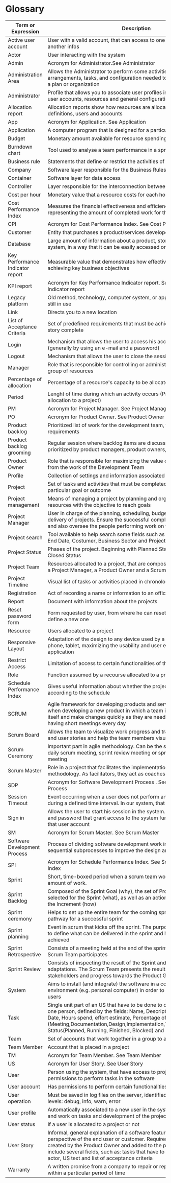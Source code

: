 # Glossary

| Term or Expression               | Description                                                                                                                                                                                                                                                                                                                                            |
|----------------------------------|--------------------------------------------------------------------------------------------------------------------------------------------------------------------------------------------------------------------------------------------------------------------------------------------------------------------------------------------------------|
| Active user account              | User with a valid account, that can access to one or more projects and another infos                                                                                                                                                                                                                                                                   |
| Actor                            | User interacting with the system                                                                                                                                                                                                                                                                                                                       |
| Admin                            | Acronym for Administrator.See Administrator                                                                                                                                                                                                                                                                                                            |
| Administration Area              | Allows the Administrator to perform some activities such as manage the arrangements, tasks, and configuration needed to control the operation of a plan or organization                                                                                                                                                                                |
| Administrator                    | Profile that allows you to associate user profiles in the system manage user accounts, resources and general configuration                                                                                                                                                                                                                             |
| Allocation report                | Allocation reports show how resources are allocated over time to cluster definitions, users and accounts                                                                                                                                                                                                                                               |
| App                              | Acronym for Application. See Application                                                                                                                                                                                                                                                                                                               |
| Application                      | A computer program that is designed for a particular purpose                                                                                                                                                                                                                                                                                           |
| Budget                           | Monetary amount available for resource spending on the project                                                                                                                                                                                                                                                                                         |
| Burndown chart                   | Tool used to analyse a team performance in a sprint                                                                                                                                                                                                                                                                                                    |
| Business rule                    | Statements that define or restrict the activities of an organization                                                                                                                                                                                                                                                                                   |
| Company                          | Software layer responsible for the Business Rules                                                                                                                                                                                                                                                                                                      |
| Container                        | Software layer for data access                                                                                                                                                                                                                                                                                                                         |
| Controller                       | Layer responsible for the interconnection between a UI and Company                                                                                                                                                                                                                                                                                     |
| Cost per hour                    | Monetary value that a resource costs for each hour allocated to a project                                                                                                                                                                                                                                                                              |
| Cost Performance Index           | Measures the financial effectiveness and efficiency of a project, representing the amount of completed work for the monetary unit spent                                                                                                                                                                                                                |
| CPI                              | Acronym for Cost Performance Index. See Cost Performance Index                                                                                                                                                                                                                                                                                         |
| Customer                         | Entity that purchases a product/services developed by a company                                                                                                                                                                                                                                                                                        |
| Database                         | Large amount of information about a product, stored in a computer system, in a way that it can be easily accessed or changed                                                                                                                                                                                                                           |
| Key Performance Indicator report | Measurable value that demonstrates how effectively a company is achieving key business objectives                                                                                                                                                                                                                                                      |
| KPI report                       | Acronym for Key Performance Indicator report. See Key Performance Indicator report                                                                                                                                                                                                                                                                     |
| Legacy platform                  | Old method, technology, computer system, or application program that is still in use                                                                                                                                                                                                                                                                   |
| Link                             | Directs you to a new location                                                                                                                                                                                                                                                                                                                          |
| List of Acceptance Criteria      | Set of predefined requirements that must be achieved to establish an user story complete                                                                                                                                                                                                                                                               |
| Login                            | Mechanism that allows the user to access his account on the system (generally by using an e-mail and a password)                                                                                                                                                                                                                                       |
| Logout                           | Mechanism that allows the user to close the session on the system                                                                                                                                                                                                                                                                                      |
| Manager                          | Role that is responsible for controlling or administering an organization or group of resources                                                                                                                                                                                                                                                        |
| Percentage of allocation         | Percentage of a resource's capacity to be allocated to a task                                                                                                                                                                                                                                                                                          |
| Period                           | Lenght of time during which an activity occurs (Project, Sprint, Task, allocation to a project)                                                                                                                                                                                                                                                        |
| PM                               | Acronym for Project Manager. See Project Manager                                                                                                                                                                                                                                                                                                       |
| PO                               | Acronym for Product Owner. See Product Owner                                                                                                                                                                                                                                                                                                           |
| Product backlog                  | Prioritized list of work for the development team, that derives from its requirements                                                                                                                                                                                                                                                                  |
| Product backlog grooming         | Regular session where backlog items are discussed, reviewed, and prioritized by product managers, product owners, and the rest of the team                                                                                                                                                                                                             |
| Product Owner                    | Role that is responsible for maximizing the value of the product resulting from the work of the Development Team                                                                                                                                                                                                                                       |
| Profile                          | Collection of settings and information associated with an user account                                                                                                                                                                                                                                                                                 |
| Project                          | Set of tasks and activities that must be completed in order to achieve a particular goal or outcome                                                                                                                                                                                                                                                    |
| Project management               | Means of managing a project by planning and organizing a company's resources with the objective to reach goals                                                                                                                                                                                                                                         |
| Project Manager                  | User in charge of the planning, scheduling, budgeting, execution, and delivery of projects. Ensure the successful completion of software project and also oversee the people performing work on the project                                                                                                                                            |
| Project search                   | Tool available to help search some fields such as Code, Name, Start Date, End Date, Costumer, Business Sector and Project status of a project                                                                                                                                                                                                          |
| Project Status                   | Phases of the project. Beginning with Planned Status and finishing with Closed Status                                                                                                                                                                                                                                                                  |
| Project Team                     | Resources allocated to a project, that are composed with Team Members, a Project Manager, a Product Owner and a Scrum Master                                                                                                                                                                                                                           |
| Project Timeline                 | Visual list of tasks or activities placed in chronological order                                                                                                                                                                                                                                                                                       |
| Registration                     | Act of recording a name or information to an official list                                                                                                                                                                                                                                                                                             |
| Report                           | Document with information about the projects                                                                                                                                                                                                                                                                                                           |
| Reset password form              | Form requested by user, from where he can reset his password and define a new one                                                                                                                                                                                                                                                                      |
| Resource                         | Users allocated to a project                                                                                                                                                                                                                                                                                                                           |
| Responsive Layout                | Adaptation of the design to any device used by a user, i.e. computer, phone, tablet, maximizing the usability and user experience of the application                                                                                                                                                                                                   |
| Restrict Access                  | Limitation of access to certain functionalities of the system                                                                                                                                                                                                                                                                                          |
| Role                             | Function assumed by a recourse allocated to a project                                                                                                                                                                                                                                                                                                  |
| Schedule Performance Index       | Gives useful information about whether the project is progressing according to the schedule                                                                                                                                                                                                                                                            |
| SCRUM                            | Agile framework for developing products and services. A method used when developing a new product in which a team is allowed to organize itself and make changes quickly as they are needed. It also involves having short meetings every day                                                                                                          |
| Scrum Board                      | Allows the team to visualize work progress and track individual sprints and user stories and help the team members visualize their progress.                                                                                                                                                                                                           |
| Scrum Ceremony                   | Important part in agile methodology. Can be the sprint planning meeting, daily scrum meeting, sprint review meeting or sprint retrospective meeting                                                                                                                                                                                                    |
| Scrum Master                     | Role in a project that facilitates the implementation of the scrum methodology. As facilitators, they act as coaches to the rest of the team                                                                                                                                                                                                           |
| SDP                              | Acronym for Software Development Process . See Software Development Process                                                                                                                                                                                                                                                                            |
| Session Timeout                  | Event occurring when a user does not perform any action on the system during a defined time interval. In our system, that time is 30 minutes                                                                                                                                                                                                           |
| Sign in                          | Allows the user to start his session in the system. Entering an username and password that grant access to the system functionalities assigned to that user account                                                                                                                                                                                    |
| SM                               | Acronym for Scrum Master. See Scrum Master                                                                                                                                                                                                                                                                                                             |
| Software Development Process     | Process of dividing software development work into smaller, parallel or sequential subprocesses to improve the design and product management                                                                                                                                                                                                           |
| SPI                              | Acronym for Schedule Performance Index. See Schedule Performance Index                                                                                                                                                                                                                                                                                 |
| Sprint                           | Short, time-boxed period when a scrum team works to complete a set amount of work.                                                                                                                                                                                                                                                                     |
| Sprint Backlog                   | Composed of the Sprint Goal (why), the set of Product Backlog items selected for the Sprint (what), as well as an actionable plan for delivering the Increment (how)                                                                                                                                                                                   |
| Sprint ceremony                  | Helps to set up the entire team for the coming sprint, creating a smooth pathway for a successful sprint                                                                                                                                                                                                                                               |
| Sprint planning                  | Event in scrum that kicks off the sprint. The purpose of sprint planning is to define what can be delivered in the sprint and how that work will be achieved                                                                                                                                                                                           |
| Sprint Retrospective             | Consists of a meeting held at the end of the sprint in which the entire Scrum Team participates                                                                                                                                                                                                                                                        |
| Sprint Review                    | Consists of inspecting the result of the Sprint and determining future adaptations. The Scrum Team presents the results of its work to key stakeholders and progress towards the Product Goal is discussed                                                                                                                                             |
| System                           | Aims to install (and integrate) the software in a computational environment (e.g. personal computer) in order to be used/operated by its users                                                                                                                                                                                                         |
| Task                             | Single unit part of an US that have to be done to complete the sprint by one person, defined by the fields: Name, Description, US, Start Date, End Date, Hours spend, effort estimate, Percentage of execution, Type (Meeting,Documentation,Design,Implementation,Testing,Deployment,etc), Status(Planned, Running, Finished, Blocked) and Responsible |
| Team                             | Set of accounts that work together in a group to accomplish a project                                                                                                                                                                                                                                                                                  |
| Team Member                      | Account that is placed in a project                                                                                                                                                                                                                                                                                                                    |
| TM                               | Acronym for Team Member. See Team Member                                                                                                                                                                                                                                                                                                               |
| US                               | Acronym for User Story. See User Story                                                                                                                                                                                                                                                                                                                 |
| User                             | Person using the system, that have access to project information, he has permissions to perform tasks in the software                                                                                                                                                                                                                                  |
| User account                     | Has permissions to perform certain functionalities in the software                                                                                                                                                                                                                                                                                     |
| User operation                   | Must be saved in log files on the server, identified at least the following levels: debug, info, warn, error                                                                                                                                                                                                                                           |
| User profile                     | Automatically associated to a new user in the system, who will execute and work on tasks and development of the project                                                                                                                                                                                                                                |
| User status                      | If a user is allocated to a project or not                                                                                                                                                                                                                                                                                                             |
| User Story                       | Informal, general explanation of a software feature written from the perspective of the end user or customer. Requirement of the project created by the Product Owner and added to the project backlog; May include several fields, such as: tasks that have to be done, US number, actor, US text and list of acceptance criteria                     |
| Warranty                         | A written promise from a company to repair or replace a faulty product within a particular period of time                                                                                                                                                                                                                                              |